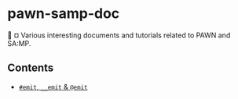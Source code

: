# pawn-samp-doc
:paperclip: ¤ Various interesting documents and tutorials related to PAWN and SA:MP.

## Contents
- [`#emit`, `__emit` & `@emit`](files/emit_Y_Less.md)
